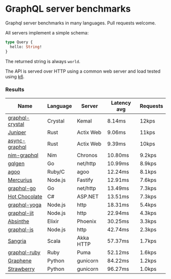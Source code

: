 <!-- README.md is generated from README.ecr, do not edit -->

# GraphQL server benchmarks

Graphql server benchmarks in many languages. Pull requests welcome.

All servers implement a simple schema:

```graphql
type Query {
  hello: String!
}
```

The returned string is always `world`.

The API is served over HTTP using a common web server and load tested using [k6](https://github.com/grafana/k6).

### Results

| Name                          | Language      | Server          | Latency avg      | Requests      |
| ----------------------------  | ------------- | --------------- | ---------------- | ------------- |
| [graphql-crystal](https://github.com/graphql-crystal/graphql) | Crystal | Kemal | 8.14ms | 12kps |
| [Juniper](https://github.com/graphql-rust/juniper) | Rust | Actix Web | 9.06ms | 11kps |
| [async-graphql](https://github.com/async-graphql/async-graphql) | Rust | Actix Web | 9.39ms | 10kps |
| [nim-graphql](https://github.com/status-im/nim-graphql) | Nim | Chronos | 10.80ms | 9.2kps |
| [gqlgen](https://github.com/99designs/gqlgen) | Go | net/http | 10.99ms | 8.9kps |
| [agoo](https://github.com/ohler55/agoo) | Ruby/C | agoo | 12.24ms | 8.1kps |
| [Mercurius](https://github.com/mercurius-js/mercurius) | Node.js | Fastify | 12.91ms | 7.6kps |
| [graphql-go](https://github.com/graphql-go/graphql) | Go | net/http | 13.49ms | 7.3kps |
| [Hot Chocolate](https://github.com/ChilliCream/hotchocolate) | C# | ASP.NET | 13.51ms | 7.3kps |
| [graphql-yoga](https://github.com/dotansimha/graphql-yoga) | Node.js | http | 18.31ms | 5.4kps |
| [graphql-jit](https://github.com/zalando-incubator/graphql-jit) | Node.js | http | 22.94ms | 4.3kps |
| [Absinthe](https://github.com/absinthe-graphql/absinthe) | Elixir | Phoenix | 30.25ms | 3.3kps |
| [graphql-js](https://github.com/graphql/graphql-js) | Node.js | http | 42.74ms | 2.3kps |
| [Sangria](https://github.com/sangria-graphql/sangria) | Scala | Akka HTTP | 57.37ms | 1.7kps |
| [graphql-ruby](https://github.com/rmosolgo/graphql-ruby) | Ruby | Puma | 52.12ms | 1.6kps |
| [Graphene](https://github.com/graphql-python/graphene) | Python | gunicorn | 84.22ms | 1.2kps |
| [Strawberry](https://github.com/strawberry-graphql/strawberry) | Python | gunicorn | 96.27ms | 1.0kps |
